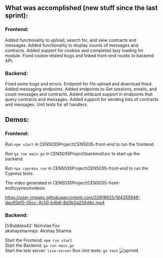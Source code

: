 ## What was accomplished (new stuff since the last sprint):

### Frontend:

Added functionality to upload, search for, and view contracts and messages. Added functionality to display counts of messages and contracts. Added support for cookies and completed lazy loading for module. Fixed cookie related bugs and linked front-end routes to backend API.

### Backend:

Fixed some bugs and errors. Endpoint for file upload and download fixed. Added messaging endpoints. Added endpoints to Get sessions, emails, and count messages and contracts. Added wildcard support in endpoints that query contracts and messages. Added support for sending lists of contracts and messages. Unit tests for all handlers.

## Demos:

### Frontend:

Run ```npm start``` in CEN5035Project\CEN5035-front-end to run the frontend.

Run ```go run main.go``` in CEN5035Project\backend\src to start up the backend.

Run ```npx cypress run``` in CEN5035Project\CEN5035-front-end to run the Cypress tests.

The video generated in CEN5035Project\CEN5035-front-end\cypress\videos:

https://user-images.githubusercontent.com/32618925/164355948-dac65bf5-05cc-4c50-b4b6-8d3b2a256d4c.mp4


### Backend:
DrBubbles42: Nicholas Fox   
akshaysharmajs: Akshay Sharma 

Start the Frontend: ```npm run start```   
Start the Backend: ```go run main.go```   
Start the test server: `live-server` 
Run Unit tests: `go test`
![sprint4](https://user-images.githubusercontent.com/25064175/164350687-4ff3d806-fae6-48c8-8897-16fbf2d20bfb.gif)
